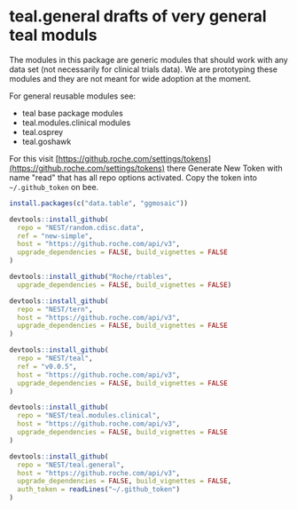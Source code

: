
# teal.general drafts of very general teal moduls

The modules in this package are generic modules that should work with any data set (not necessarily for clinical trials data). We are prototyping these modules and they are not meant for wide adoption at the moment.

For general reusable modules see:

* teal base package modules
* teal.modules.clinical modules
* teal.osprey 
* teal.goshawk


For this visit [https://github.roche.com/settings/tokens](https://github.roche.com/settings/tokens) there Generate New Token with name "read" that has all repo options activated. Copy the token into `~/.github_token` on bee.


```r
install.packages(c("data.table", "ggmosaic"))

devtools::install_github(
  repo = "NEST/random.cdisc.data",
  ref = "new-simple", 
  host = "https://github.roche.com/api/v3",
  upgrade_dependencies = FALSE, build_vignettes = FALSE
)

devtools::install_github("Roche/rtables",
  upgrade_dependencies = FALSE, build_vignettes = FALSE)

devtools::install_github(
  repo = "NEST/tern",
  host = "https://github.roche.com/api/v3",
  upgrade_dependencies = FALSE, build_vignettes = FALSE
)

devtools::install_github(
  repo = "NEST/teal",
  ref = "v0.0.5", 
  host = "https://github.roche.com/api/v3",
  upgrade_dependencies = FALSE, build_vignettes = FALSE
)

devtools::install_github(
  repo = "NEST/teal.modules.clinical",
  host = "https://github.roche.com/api/v3",
  upgrade_dependencies = FALSE, build_vignettes = FALSE
)

devtools::install_github(
  repo = "NEST/teal.general",
  host = "https://github.roche.com/api/v3",
  upgrade_dependencies = FALSE, build_vignettes = FALSE,
  auth_token = readLines("~/.github_token")
)

```



